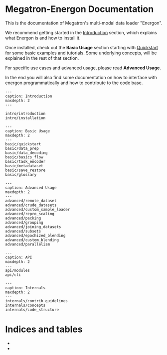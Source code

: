<!--- Copyright (c) 2025, NVIDIA CORPORATION.
SPDX-License-Identifier: BSD-3-Clause -->

# Megatron-Energon Documentation

This is the documentation of Megatron's multi-modal data loader "Energon".

We recommend getting started in the [Introduction](intro/introduction) section, which explains what Energon is and how to install it.

Once installed, check out the **Basic Usage** section starting with [Quickstart](basic/quickstart) for some basic examples and tutorials.
Some underlying concepts, will be explained in the rest of that section.

For specific use cases and advanced usage, please read **Advanced Usage**.

In the end you will also find some documentation on how to interface with energon programmatically and how to contribute to the code base.

```{toctree}
---
caption: Introduction
maxdepth: 2
---

intro/introduction
intro/installation
```


```{toctree}
---
caption: Basic Usage
maxdepth: 2
---
basic/quickstart
basic/data_prep
basic/data_decoding
basic/basics_flow
basic/task_encoder
basic/metadataset
basic/save_restore
basic/glossary
```


```{toctree}
---
caption: Advanced Usage
maxdepth: 2
---
advanced/remote_dataset
advanced/crude_datasets
advanced/custom_sample_loader
advanced/repro_scaling
advanced/packing
advanced/grouping
advanced/joining_datasets
advanced/subsets
advanced/epochized_blending
advanced/custom_blending
advanced/parallelism
```


```{toctree}
---
caption: API
maxdepth: 2
---
api/modules
api/cli
```


```{toctree}
---
caption: Internals
maxdepth: 2
---
internals/contrib_guidelines
internals/concepts
internals/code_structure
```

# Indices and tables

- [](genindex)
- [](modindex)
